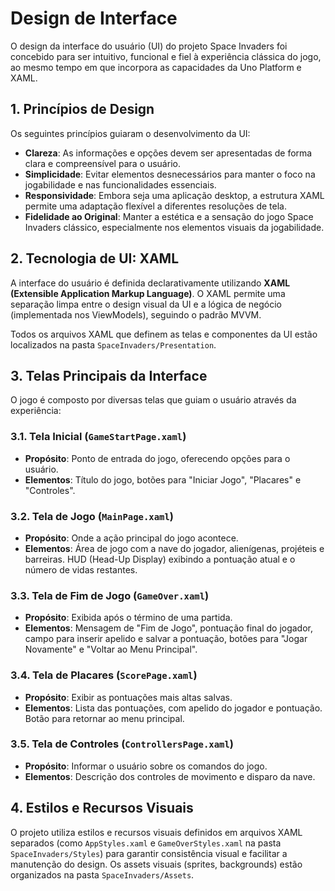 # Design de Interface

O design da interface do usuário (UI) do projeto Space Invaders foi concebido para ser intuitivo, funcional e fiel à experiência clássica do jogo, ao mesmo tempo em que incorpora as capacidades da Uno Platform e XAML.

## 1. Princípios de Design

Os seguintes princípios guiaram o desenvolvimento da UI:

*   **Clareza**: As informações e opções devem ser apresentadas de forma clara e compreensível para o usuário.
*   **Simplicidade**: Evitar elementos desnecessários para manter o foco na jogabilidade e nas funcionalidades essenciais.
*   **Responsividade**: Embora seja uma aplicação desktop, a estrutura XAML permite uma adaptação flexível a diferentes resoluções de tela.
*   **Fidelidade ao Original**: Manter a estética e a sensação do jogo Space Invaders clássico, especialmente nos elementos visuais da jogabilidade.

## 2. Tecnologia de UI: XAML

A interface do usuário é definida declarativamente utilizando **XAML (Extensible Application Markup Language)**. O XAML permite uma separação limpa entre o design visual da UI e a lógica de negócio (implementada nos ViewModels), seguindo o padrão MVVM.

Todos os arquivos XAML que definem as telas e componentes da UI estão localizados na pasta `SpaceInvaders/Presentation`.

## 3. Telas Principais da Interface

O jogo é composto por diversas telas que guiam o usuário através da experiência:

### 3.1. Tela Inicial (`GameStartPage.xaml`)

*   **Propósito**: Ponto de entrada do jogo, oferecendo opções para o usuário.
*   **Elementos**: Título do jogo, botões para "Iniciar Jogo", "Placares" e "Controles".

### 3.2. Tela de Jogo (`MainPage.xaml`)

*   **Propósito**: Onde a ação principal do jogo acontece.
*   **Elementos**: Área de jogo com a nave do jogador, alienígenas, projéteis e barreiras. HUD (Head-Up Display) exibindo a pontuação atual e o número de vidas restantes.

### 3.3. Tela de Fim de Jogo (`GameOver.xaml`)

*   **Propósito**: Exibida após o término de uma partida.
*   **Elementos**: Mensagem de "Fim de Jogo", pontuação final do jogador, campo para inserir apelido e salvar a pontuação, botões para "Jogar Novamente" e "Voltar ao Menu Principal".

### 3.4. Tela de Placares (`ScorePage.xaml`)

*   **Propósito**: Exibir as pontuações mais altas salvas.
*   **Elementos**: Lista das pontuações, com apelido do jogador e pontuação. Botão para retornar ao menu principal.

### 3.5. Tela de Controles (`ControllersPage.xaml`)

*   **Propósito**: Informar o usuário sobre os comandos do jogo.
*   **Elementos**: Descrição dos controles de movimento e disparo da nave.

## 4. Estilos e Recursos Visuais

O projeto utiliza estilos e recursos visuais definidos em arquivos XAML separados (como `AppStyles.xaml` e `GameOverStyles.xaml` na pasta `SpaceInvaders/Styles`) para garantir consistência visual e facilitar a manutenção do design. Os assets visuais (sprites, backgrounds) estão organizados na pasta `SpaceInvaders/Assets`.